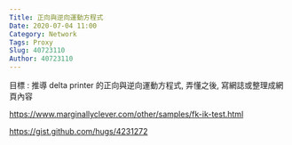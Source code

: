 ```yaml
---
Title: 正向與逆向運動方程式
Date: 2020-07-04 11:00
Category: Network
Tags: Proxy
Slug: 40723110
Author: 40723110
---
```


目標 : 推導 delta printer 的正向與逆向運動方程式, 弄懂之後, 寫網誌或整理成網頁內容

https://www.marginallyclever.com/other/samples/fk-ik-test.html

https://gist.github.com/hugs/4231272
